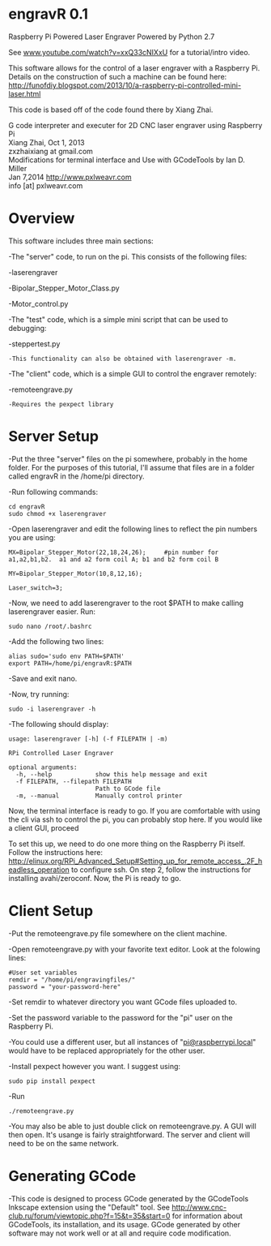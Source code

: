 engravR 0.1
===========

Raspberry Pi Powered Laser Engraver
Powered by Python 2.7

See www.youtube.com/watch?v=xxQ33cNIXxU for a tutorial/intro video.

This software allows for the control of a laser engraver with a Raspberry Pi.  Details on the construction of such a machine can be found here: http://funofdiy.blogspot.com/2013/10/a-raspberry-pi-controlled-mini-laser.html

This code is based off of the code found there by Xiang Zhai.

G code interpreter and executer for 2D CNC laser engraver using Raspberry Pi             
Xiang Zhai,   Oct 1, 2013                                                              
zxzhaixiang at gmail.com    														   
Modifications for terminal interface and Use with GCodeTools by Ian D. Miller          
Jan 7,2014			http://www.pxlweavr.com											   
info [at] pxlweavr.com																   


Overview
========

This software includes three main sections:

-The "server" code, to run on the pi.  This consists of the following files:

  -laserengraver
  
  -Bipolar_Stepper_Motor_Class.py
  
  -Motor_control.py
  
-The "test" code, which is a simple mini script that can be used to debugging:

  -steppertest.py
  
    -This functionality can also be obtained with laserengraver -m.
    
-The "client" code, which is a simple GUI to control the engraver remotely:

  -remoteengrave.py
  
    -Requires the pexpect library
    
Server Setup
============

-Put the three "server" files on the pi somewhere, probably in the home folder.  For the purposes of this tutorial, I'll assume that files are in a folder called engravR in the /home/pi directory.

-Run following commands:

    cd engravR
    sudo chmod +x laserengraver
    
-Open laserengraver and edit the following lines to reflect the pin numbers you are using:

```
MX=Bipolar_Stepper_Motor(22,18,24,26);     #pin number for a1,a2,b1,b2.  a1 and a2 form coil A; b1 and b2 form coil B

MY=Bipolar_Stepper_Motor(10,8,12,16);       

Laser_switch=3;
```

-Now, we need to add laserengraver to the root $PATH to make calling laserengraver easier.  Run:

    sudo nano /root/.bashrc
    
-Add the following two lines:

    alias sudo='sudo env PATH=$PATH'
    export PATH=/home/pi/engravR:$PATH
    
-Save and exit nano.

-Now, try running:

    sudo -i laserengraver -h

-The following should display:

```
usage: laserengraver [-h] (-f FILEPATH | -m)

RPi Controlled Laser Engraver

optional arguments:
  -h, --help            show this help message and exit
  -f FILEPATH, --filepath FILEPATH
                        Path to GCode file
  -m, --manual          Manually control printer
```

Now, the terminal interface is ready to go.  If you are comfortable with using the cli via ssh to control the pi, you can probably stop here.  If you would like a client GUI, proceed

To set this up, we need to do one more thing on the Raspberry Pi itself.  Follow the instructions here: http://elinux.org/RPi_Advanced_Setup#Setting_up_for_remote_access_.2F_headless_operation to configure ssh.  On step 2, follow the instructions for installing avahi/zeroconf.  Now, the Pi is ready to go.

Client Setup
============

-Put the remoteengrave.py file somewhere on the client machine.

-Open remoteengrave.py with your favorite text editor.  Look at the folowing lines:

```
#User set variables
remdir = "/home/pi/engravingfiles/"
password = "your-password-here"
```

-Set remdir to whatever directory you want GCode files uploaded to.

-Set the password variable to the password for the "pi" user on the Raspberry Pi.

  -You could use a different user, but all instances of "pi@raspberrypi.local" would have to be replaced appropriately for the other user.
  
-Install pexpect however you want.  I suggest using:

    sudo pip install pexpect

-Run

    ./remoteengrave.py
    
-You may also be able to just double click on remoteengrave.py.  A GUI will then open.  It's usange is fairly straightforward.  The server and client will need to be on the same network.

Generating GCode
================

-This code is designed to process GCode generated by the GCodeTools Inkscape extension using the "Default" tool.  See http://www.cnc-club.ru/forum/viewtopic.php?f=15&t=35&start=0 for information about GCodeTools, its installation, and its usage.  GCode generated by other software may not work well or at all and require code modification.

